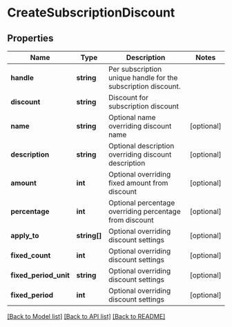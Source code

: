 # CreateSubscriptionDiscount

## Properties
 Name                  | Type         | Description                                                   | Notes      
-----------------------|--------------|---------------------------------------------------------------|------------
 **handle**            | **string**   | Per subscription unique handle for the subscription discount. |
 **discount**          | **string**   | Discount for subscription discount                            |
 **name**              | **string**   | Optional name overriding discount name                        | [optional] 
 **description**       | **string**   | Optional description overriding discount description          | [optional] 
 **amount**            | **int**      | Optional overriding fixed amount from discount                | [optional] 
 **percentage**        | **int**      | Optional percentage overriding percentage from discount       | [optional] 
 **apply_to**          | **string[]** | Optional overriding discount settings                         | [optional] 
 **fixed_count**       | **int**      | Optional overriding discount settings                         | [optional] 
 **fixed_period_unit** | **string**   | Optional overriding discount settings                         | [optional] 
 **fixed_period**      | **int**      | Optional overriding discount settings                         | [optional] 

[[Back to Model list]](../../README.md#documentation-for-models) [[Back to API list]](../../README.md#documentation-for-api-endpoints) [[Back to README]](../../README.md)

